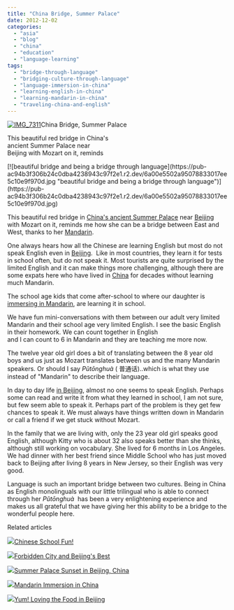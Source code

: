 ```yaml
---
title: "China Bridge, Summer Palace"
date: 2012-12-02
categories: 
  - "asia"
  - "blog"
  - "china"
  - "education"
  - "language-learning"
tags: 
  - "bridge-through-language"
  - "bridging-culture-through-language"
  - "language-immersion-in-china"
  - "learning-english-in-china"
  - "learning-mandarin-in-china"
  - "traveling-china-and-english"
---
```


[![IMG_7311](https://pub-ac94b3f306b24c0dba4238943c97f2e1.r2.dev/6a00e5502a95078833017ee5c10e60970d.jpg "IMG_7311")](https://pub-ac94b3f306b24c0dba4238943c97f2e1.r2.dev/6a00e5502a95078833017ee5c10e60970d.jpg)China Bridge, Summer Palace  
  
This beautiful red bridge in China's  
ancient Summer Palace near  
Beijing with Mozart on it, reminds

<!--more--> [![beautiful bridge and being a bridge through language](https://pub-ac94b3f306b24c0dba4238943c97f2e1.r2.dev/6a00e5502a95078833017ee5c10e9f970d.jpg "beautiful bridge and being a bridge through language")](https://pub-ac94b3f306b24c0dba4238943c97f2e1.r2.dev/6a00e5502a95078833017ee5c10e9f970d.jpg)  
  
This beautiful red bridge in [China's ancient Summer Palace](http://soultravelers3new.local/2012/11/-summer-palace-sunset-in-beijing-china.html "china summer palace ") near [Beijing](http://soultravelers3new.local/2012/11/babies-in-beijing-china-travel-joy.html "Beijing travel") with Mozart on it, reminds me how she can be a bridge between East and West, thanks to her [Mandarin](http://soultravelers3new.local/2012/11/mandarin-immersion-in-china.html "learning Mandarin in China").  
  
One always hears how all the Chinese are learning English but most do not speak English even in [Beijing](http://soultravelers3new.local/2012/11/forbidden-city-and-beijings-best.html "best of travel in Beijing").  Like in most countries, they learn it for tests in school often, but do not speak it. Most tourists are quite surprised by the limited English and it can make things more challenging, although there are some expats here who have lived in [China](http://soultravelers3new.local/2012/11/china-travel-in-the-autumn.html "china travel") for decades without learning much Mandarin.  
  
The school age kids that come after-school to where our daughter is [immersing in Mandarin](http://soultravelers3new.local/2012/06/why-learn-mandarin-in-tropical-asia-penang.html "immersing in Mandarin in Asia"), are learning it in school.  
  
We have fun mini-conversations with them between our adult very limited Mandarin and their school age very limited English. I see the basic English in their homework. We can count together in English  
and I can count to 6 in Mandarin and they are teaching me more now.   
  
The twelve year old girl does a bit of translating between the 8 year old boys and us just as Mozart translates between us and the many Mandarin speakers. Or should I say _Pǔtōnghuà_ ( 普通话)..which is what they use instead of "Mandarin" to describe their language.  
  
In day to day life [in Beijing](http://soultravelers3new.local/2012/11/real-beijing-hutong-nights.html "Beijing best "), almost no one seems to speak English. Perhaps some can read and write it from what they learned in school, I am not sure, but few seem able to speak it. Perhaps part of the problem is they get few chances to speak it. We must always have things written down in Mandarin or call a friend if we get stuck without Mozart.  
  
In the family that we are living with, only the 23 year old girl speaks good English, although Kitty who is about 32 also speaks better than she thinks, although still working on vocabulary. She lived for 6 months in Los Angeles. We had dinner with her best friend since Middle School who has just moved back to Beijing after living 8 years in New Jersey, so their English was very good.  
  
Language is such an important bridge between two cultures. Being in China as English monolinguals with our little trilingual who is able to connect through her _Pǔtōnghuà_  has been a very enlightening experience and makes us all grateful that we have giving her this ability to be a bridge to the wonderful people here.

Related articles

[![](http://i.zemanta.com/123161376_80_80.jpg)](http://soultravelers3new.local/2012/11/chinese-school-fun.html)[Chinese School Fun!](http://soultravelers3new.local/2012/11/chinese-school-fun.html)

[![](http://i.zemanta.com/124818251_80_80.jpg)](http://soultravelers3new.local/2012/11/forbidden-city-and-beijings-best.html)[Forbidden City and Beijing's Best](http://soultravelers3new.local/2012/11/forbidden-city-and-beijings-best.html)

[![](http://i.zemanta.com/126933485_80_80.jpg)](http://soultravelers3new.local/2012/11/-summer-palace-sunset-in-beijing-china.html)[Summer Palace Sunset in Beijing, China](http://soultravelers3new.local/2012/11/-summer-palace-sunset-in-beijing-china.html)

[![](http://i.zemanta.com/126145245_80_80.jpg)](http://soultravelers3new.local/2012/11/mandarin-immersion-in-china.html)[Mandarin Immersion in China](http://soultravelers3new.local/2012/11/mandarin-immersion-in-china.html)

[![](http://i.zemanta.com/124940002_80_80.jpg)](http://soultravelers3new.local/2012/11/yum-loving-the-food-in-beijing.html)[Yum! Loving the Food in Beijing](http://soultravelers3new.local/2012/11/yum-loving-the-food-in-beijing.html)
